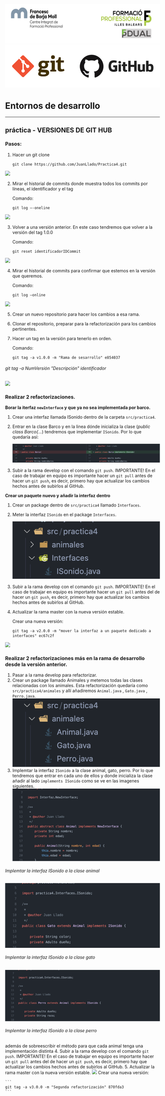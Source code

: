 ![](img/Cabecera_Logo.png)
![](img/gitHub.png)

# Entornos de desarrollo
---
## práctica - VERSIONES DE GIT HUB

### Pasos:

1. Hacer un git clone 

	```
    git clone https://github.com/JuanLlado/Practica4.git
    ```

![](img/)


2. Mirar el historial de commits donde muestra todos los commits por líneas, el identificador y el tag

    Comando: 
    ```
    git log –-oneline
    ```
![](img/)

3. Volver a una versión anterior. En este caso tendremos que volver a la versión del tag 1.0.0
   
    Comando:
    ```
    git reset identificadorIDCommit
    ```
![](img/)

4. Mirar el historial de commits para confirmar que estemos en la versión que queremos.

    Comando:
    ```
    git log –online
    ```
![](img/)

5. Crear un nuevo repositorio para hacer los cambios a esa rama. 

6. Clonar el repositorio, preparar para la refactorización para los cambios pertinentes. 

7. Hacer un tag en la versión para tenerlo en orden. 

    Comando:

    ```
    git tag -a v1.0.0 -m "Rama de sesarrollo" e854037
    ```
###### _git tag -a NumVersión "Descripción" identificador_

![](img/)

### Realizar 2 refactorizaciones. 

**Borar la iterfaz `newInterface` y que ya no sea implementada por barco.**

1. Crear una interfaz llamada ISonido dentro de la carpeta `src/practica4`.
2. Entrar en la clase Barco y en la linea dónde inicializa la clase (*public class 
Barco{...*) tendremos que implementar `ISonido`. Por lo que quedaría así:

    ![](img/interfazSonido.png)

3. Subir a la rama develop con el comando `git push`. IMPORTANTE! En el caso de trabajar en equipo
es importante hacer un `git pull` antes de hacer un `git push`, es decir, 
primero hay que actualizar los cambios hechos antes de subirlos al GitHub. 

**Crear un paquete nuevo y añadir la interfaz dentro** 
1. Crear un package dentro de `src/practica4` llamado `Interfaces`. 
2. Meter la interfaz `ISonido` en el package `Interfaces`.

    ![](img/sonido.png)

3. Subir a la rama develop con el comando `git push`. IMPORTANTE! En el caso de trabajar en equipo
   es importante hacer un `git pull` antes del de hacer un `git push`, es decir,
   primero hay que actualizar los cambios hechos antes de subirlos al GitHub.
4. Actualizar la rama master con la nueva versión estable.

    Crear una nueva versión:
    ```
    git tag -a v2.0.0 -m "mover la interfaz a un paquete dedicado a interfaces" ec67c2f
    ```
![](img/)
### Realizar 2 refactorizaciones más en la rama de desarrollo desde la versión anterior.
1. Pasar a la rama develop para refactorizar. 
2. Crear un package llamado Animales y metemos todas las clases relacionadas con los animales. 
Esta refactorización quedaría como `src/practica4/animales` y allí añadiremos `Animal.java` , 
`Gato.java` , `Perro.java`.
   ![](img/package.png)
3. Implemtar la interfaz `ISonido` a la clase animal, gato, perro. Por lo que tendremos 
que entrar en cada uno de ellos y donde inicializa la clase añadir al lado `implements ISonido`
como se ve en las imagenes siguientes.
   ![](img/animal.png)
###### _Implemtar la interfaz ISonido a la clase animal_
   ![](img/gato.png)
###### _Implemtar la interfaz ISonido a la clase gato_
   ![](img/perro.png)
###### _Implemtar la interfaz ISonido a la clase perro_
además de sobreescribir el método para que cada animal tenga una implementación distinta
4. Subir a la rama develop con el comando `git push`. IMPORTANTE! En el caso de trabajar en equipo
      es importante hacer un `git pull` antes del de hacer un `git push`, es decir,
      primero hay que actualizar los cambios hechos antes de subirlos al GitHub.
5. Actualizar la rama master con la nueva versión estable.
  ![](img/)
  Crear una nueva versión:

    ```
    git tag -a v3.0.0 -m "Segunda refactorización" 870fda3
    ```
